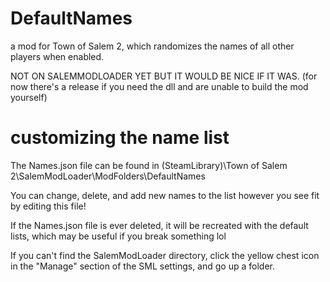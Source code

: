 # DefaultNames
a mod for Town of Salem 2, which randomizes the names of all other players when enabled.

NOT ON SALEMMODLOADER YET BUT IT WOULD BE NICE IF IT WAS. (for now there's a release if you need the dll and are unable to build the mod yourself)

# customizing the name list
The Names.json file can be found in (SteamLibrary)\Town of Salem 2\SalemModLoader\ModFolders\DefaultNames

You can change, delete, and add new names to the list however you see fit by editing this file!

If the Names.json file is ever deleted, it will be recreated with the default lists, which may be useful if you break something lol

If you can't find the SalemModLoader directory, click the yellow chest icon in the "Manage" section of the SML settings, and go up a folder.

